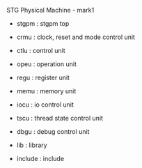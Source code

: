

STG Physical Machine - mark1


  * stgpm : stgpm top

  * crmu  : clock, reset and mode control unit
  * ctlu  : control unit
  * opeu  : operation unit
  * regu  : register unit
  * memu  : memory unit

  * iocu  : io control unit
  * tscu  : thread state control unit
  * dbgu  : debug control unit

  * lib      : library
  * include  : include



